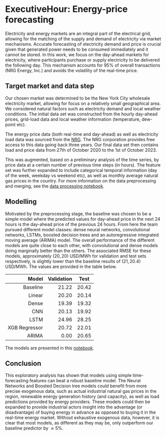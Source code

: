 # ExecutiveHour: Energy-price forecasting
Electricity and energy markets are an integral part of the electrical grid, allowing for the matching of the supply and demand of electricity via market mechanisms. Accurate forecasting of electricity demand and price is crucial given that generated power needs to be consumed immediately and it cannot be stored. In this work, we focus on the day-ahead markets for electricity, where participants purchase or supply electricity to be delivered the following day. This mechanism accounts for $95$\% of overall transactions (NRG Energy, Inc.) and avoids the volatility of the real-time price.  

## Target market and data step
Our chosen market was determined to be the New York City wholesale electricity market, allowing for focus on a relatively small geographical area. We considered natural factors such as electricity demand and local weather conditions. The initial data set was constructed from the hourly day-ahead prices, grid-load data and local weather information (temperature, dew-point etc).  

The energy price data (both real-time and day-ahead) as well as electricity load data was sourced from the [NRG](https://www.nrg.com/resources/energy-tools/tracking-the-market.html). The NRG corporation provides free access to this data going back three years. Our final data set then contains load and price data from 27th of October 2020 to the 1st of October 2023.  

This was augmented, based on a preliminary analysis of the time series, by price data at a certain number of previous time steps (in hours). The feature set was further expanded to include categorical temporal information (day of the week, weekday vs weekend etc), as well as monthly average natural gas prices in the country. For more information on the data preprocessing and merging, see the [data processing notebook](./data_processing/data_processing.ipynb). 

## Modelling  

Motivated by the preprocessing stage, the baseline was chosen to be a simple model where the predicted values for day-ahead price in the next 24 hours is the day-ahead price of the previous 24 hours. From here the team pursued different model classes: dense neural networks, convolutional networks, LSTMs, boosted decision trees and an autoregressive integrated moving average (ARIMA) model. The overall performance of the different models are quite close to each other, with convolutional and dense models doing marginally better than the others. The associated RMSE for these models, approximately $(20, 20)$ USD/MWh for validation and test sets respectively, is slightly lower than the baseline results of $(21, 20.4)$ USD/MWh. The values are provided in the table below. 

|         Model | Validation | Test  |
|--------------:|-----------:|-------|
|      Baseline |      21.22 | 20.42 |
|        Linear |      20.20 | 20.14 |
|         Dense |      19.39 | 19.32 |
|           CNN |      20.13 | 19.92 |
|          LSTM |      24.96 | 28.25 |
| XGB Regressor |      20.72 | 22.01 |
|         ARIMA |       0.00 | 20.65 |

The models are presented in this [notebook](./final/multi_step_models/ExecutiveHour.ipynb).

## Conclusion  

This exploratory analysis has shown that models using simple time-forecasting features can beat a robust baseline model. The Neural Networks and Boosted Decision tree models could benefit from more precise exogenous data, such as actual industrial natural gas prices in the region, renewable energy generation history (and capacity), as well as load predictions provided by energy providers. These models could then be expanded to provide industrial actors insight into the advantage (or disadvantage) of buying energy in advance as opposed to buying it in the real-time energy market. Without exhaustive exogenous data, however, it is clear that most models, as different as they may be, only outperform our baseline predictor by $\approx 5$\%.
